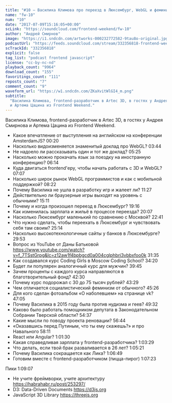 ```yaml
---
title: "#10 – Василика Климова про переезд в Люксембург, WebGL и феминизм"
name: "fw-10"
num: "10"
date: "2017-07-09T15:16:05+00:00"
scLink: "https://soundcloud.com/frontend-weekend/fw-10"
author: "Андрей Смирнов"
image: "https://i1.sndcdn.com/artworks-000232772582-9tau8o-original.jpg"
podcastUrl: "https://feeds.soundcloud.com/stream/332356818-frontend-weekend-fw-10.m4a"
scTrackId: "332356818"
explicit: false
tag_list: "podcast frontend javascript"
license: "cc-by-nc-nd"
playback_count: "9964"
download_count: "155"
favoritings_count: "111"
reposts_count: "7"
comment_count: "9"
waveform_url: "https://w1.sndcdn.com/ZKaXvitWlGI4_m.png"
subtitle:
  "Василика Климова, frontend-разработчик в Artec 3D, в гостях у Андрея Смирнова
  и Артема Цацина из Frontend Weekend."
---
```


Василика Климова, frontend-разработчик в Artec 3D, в гостях у Андрея Смирнова и
Артема Цацина из Frontend Weekend.

- Какое впечатление от выступления на английском на конференции AmsterdamJS?
  <timecode sec="20">00:20</timecode>
- Насколько видоизменяется знаменитый доклад про WebGL?
  <timecode sec="224">03:44</timecode>
- Не надоело ли рассказывать один и тот же доклад?
  <timecode sec="325">05:25</timecode>
- Насколько можно прокачать язык за поездку на иностранную конференцию?
  <timecode sec="374">06:14</timecode>
- Куда двигаться frontend'еру, чтобы начать работать с 3D и WebGL?
  <timecode sec="427">07:07</timecode>
- Насколько широк рынок WebGL программистов и как с мобильной поддержкой?
  <timecode sec="502">08:22</timecode>
- Почему Василика не ушла в разработку игр и жалеет ли?
  <timecode sec="687">11:27</timecode>
- Действительно ли браузерные игры выходят на уровень с обычными?
  <timecode sec="911">15:11</timecode>
- Почему и когда произошел переезд в Люксембург?
  <timecode sec="1156">19:16</timecode>
- Как изменилась зарплата и жильё в процессе переезда?
  <timecode sec="1207">20:07</timecode>
- Насколько Люксембург маленький по сравнению с Москвой?
  <timecode sec="1361">22:41</timecode>
- Что нужно сделать, чтобы переехать в Люксембург и чувствовать себя там своим?
  <timecode sec="1514">25:14</timecode>
- Насколько высокотехнологичные сайты у банков в Люксембурге?
  <timecode sec="1793">29:53</timecode>
- Вопрос из YouTube от Даны Батьковой
  <https://www.youtube.com/watch?v=f_7TSstGrpg&lc=z12aw1f4bpbgcd0a004cglphbri3vbbxfoo0k>
  <timecode sec="1895">31:35</timecode>
- Как создавался курс Coding Girls в Moscow Coding School?
  <timecode sec="2060">34:20</timecode>
- Будет ли популярен аналогичный курс для мужчин?
  <timecode sec="2385">39:45</timecode>
- Зачем проценты с каждого курса направляются в благотворительный фонд?
  <timecode sec="2550">42:30</timecode>
- Почему курс подорожал с 30 до 75 тысяч рублей?
  <timecode sec="2609">43:29</timecode>
- Чем отличается социалистический феминизм от обычного?
  <timecode sec="2726">45:26</timecode>
- Для кого сделан фотоальбом «О наболевшем» на странице vk?
  <timecode sec="2825">47:05</timecode>
- Почему Василика в 2015 году была против нудизма и геев?
  <timecode sec="2972">49:32</timecode>
- Каково было работать помощником депутата в Законодательном Собрании Тверской
  области? <timecode sec="3277">54:37</timecode>
- Какие мысли по поводу проекта реновации? <timecode sec="3404">56:44</timecode>
- «Оказавшись перед Путиным, что ты ему скажешь?» и про Навального
  <timecode sec="3491">58:11</timecode>
- React или Angular? <timecode sec="3690">1:01:30</timecode>
- Какая справедливая зарплата у frontend-разработчика?
  <timecode sec="3809">1:03:29</timecode>
- Что делать, если твой брак разваливается в 26 лет?
  <timecode sec="3921">1:05:21</timecode>
- Почему Василика сокращается как Лика? <timecode sec="4009">1:06:49</timecode>
- Готовим вместе с frontend-разработчиком (пицца-пирог)
  <timecode sec="4043">1:07:23</timecode>

Пики <timecode sec="4147">1:09:07</timecode>

- Не учите фреймворки, учите архитектуру <https://habrahabr.ru/post/253297/>
- D3: Data-Driven Documents <https://d3js.org>
- JavaScript 3D Library <https://threejs.org>
